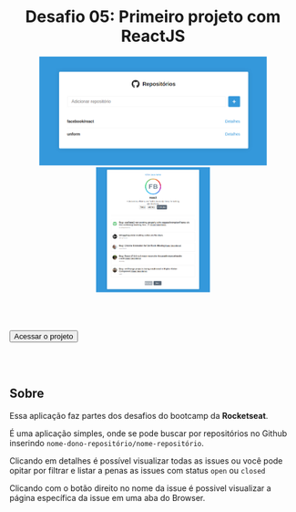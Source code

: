<h1 align="center">Desafio 05: Primeiro projeto com ReactJS</h1>

<p align="center">
  <img src=".github/image01.png" width="400" />
  <img src=".github/image02.png" width="200" />
</p>

<br /><br />

<a href="https://romantic-jackson-b1380a.netlify.app/">
<button>
Acessar o projeto
</button>
</a>

<br /><br />

## Sobre

Essa aplicação faz partes dos desafios do bootcamp da **Rocketseat**.

É uma aplicação simples, onde se pode buscar por repositórios no Github inserindo `nome-dono-repositório/nome-repositório`.

Clicando em detalhes é possível visualizar todas as issues ou você pode opitar por filtrar e listar a penas as issues com status `open` ou `closed`

Clicando com o botão direito no nome da issue é possivel visualizar a página específica da issue em uma aba do Browser.
